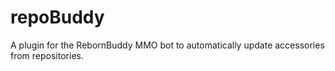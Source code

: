 # repoBuddy
A plugin for the RebornBuddy MMO bot to automatically update accessories from repositories.
